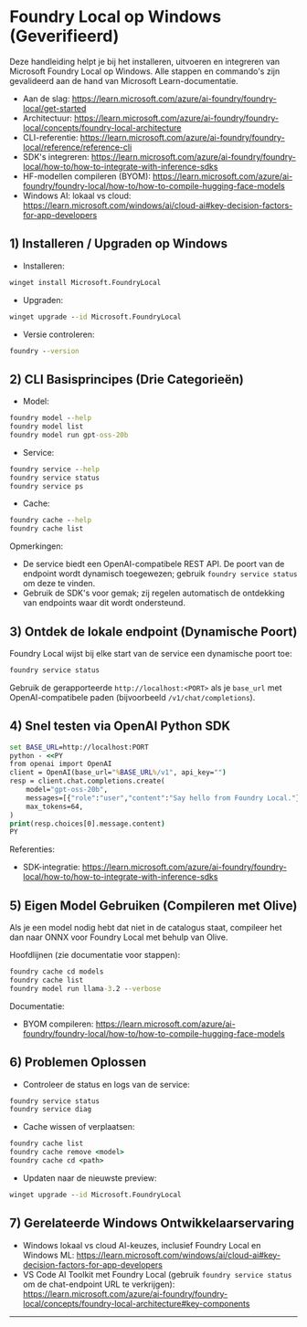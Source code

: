 <!--
CO_OP_TRANSLATOR_METADATA:
{
  "original_hash": "070a706937c5ac9feb45693b8c572d25",
  "translation_date": "2025-09-22T21:54:20+00:00",
  "source_file": "Module07/foundrylocal.md",
  "language_code": "nl"
}
-->
# Foundry Local op Windows (Geverifieerd)

Deze handleiding helpt je bij het installeren, uitvoeren en integreren van Microsoft Foundry Local op Windows. Alle stappen en commando's zijn gevalideerd aan de hand van Microsoft Learn-documentatie.

- Aan de slag: https://learn.microsoft.com/azure/ai-foundry/foundry-local/get-started
- Architectuur: https://learn.microsoft.com/azure/ai-foundry/foundry-local/concepts/foundry-local-architecture
- CLI-referentie: https://learn.microsoft.com/azure/ai-foundry/foundry-local/reference/reference-cli
- SDK's integreren: https://learn.microsoft.com/azure/ai-foundry/foundry-local/how-to/how-to-integrate-with-inference-sdks
- HF-modellen compileren (BYOM): https://learn.microsoft.com/azure/ai-foundry/foundry-local/how-to/how-to-compile-hugging-face-models
- Windows AI: lokaal vs cloud: https://learn.microsoft.com/windows/ai/cloud-ai#key-decision-factors-for-app-developers

## 1) Installeren / Upgraden op Windows

- Installeren:
```cmd
winget install Microsoft.FoundryLocal
```
- Upgraden:
```cmd
winget upgrade --id Microsoft.FoundryLocal
```
- Versie controleren:
```cmd
foundry --version
```

## 2) CLI Basisprincipes (Drie Categorieën)

- Model:
```cmd
foundry model --help
foundry model list
foundry model run gpt-oss-20b
```
- Service:
```cmd
foundry service --help
foundry service status
foundry service ps
```
- Cache:
```cmd
foundry cache --help
foundry cache list
```

Opmerkingen:
- De service biedt een OpenAI-compatibele REST API. De poort van de endpoint wordt dynamisch toegewezen; gebruik `foundry service status` om deze te vinden.
- Gebruik de SDK's voor gemak; zij regelen automatisch de ontdekking van endpoints waar dit wordt ondersteund.

## 3) Ontdek de lokale endpoint (Dynamische Poort)

Foundry Local wijst bij elke start van de service een dynamische poort toe:
```cmd
foundry service status
```
Gebruik de gerapporteerde `http://localhost:<PORT>` als je `base_url` met OpenAI-compatibele paden (bijvoorbeeld `/v1/chat/completions`).

## 4) Snel testen via OpenAI Python SDK

```cmd
set BASE_URL=http://localhost:PORT
python - <<PY
from openai import OpenAI
client = OpenAI(base_url="%BASE_URL%/v1", api_key="")
resp = client.chat.completions.create(
    model="gpt-oss-20b",
    messages=[{"role":"user","content":"Say hello from Foundry Local."}],
    max_tokens=64,
)
print(resp.choices[0].message.content)
PY
```
Referenties:
- SDK-integratie: https://learn.microsoft.com/azure/ai-foundry/foundry-local/how-to/how-to-integrate-with-inference-sdks

## 5) Eigen Model Gebruiken (Compileren met Olive)

Als je een model nodig hebt dat niet in de catalogus staat, compileer het dan naar ONNX voor Foundry Local met behulp van Olive.

Hoofdlijnen (zie documentatie voor stappen):
```cmd
foundry cache cd models
foundry cache list
foundry model run llama-3.2 --verbose
```
Documentatie:
- BYOM compileren: https://learn.microsoft.com/azure/ai-foundry/foundry-local/how-to/how-to-compile-hugging-face-models

## 6) Problemen Oplossen

- Controleer de status en logs van de service:
```cmd
foundry service status
foundry service diag
```
- Cache wissen of verplaatsen:
```cmd
foundry cache list
foundry cache remove <model>
foundry cache cd <path>
```
- Updaten naar de nieuwste preview:
```cmd
winget upgrade --id Microsoft.FoundryLocal
```

## 7) Gerelateerde Windows Ontwikkelaarservaring

- Windows lokaal vs cloud AI-keuzes, inclusief Foundry Local en Windows ML:
  https://learn.microsoft.com/windows/ai/cloud-ai#key-decision-factors-for-app-developers
- VS Code AI Toolkit met Foundry Local (gebruik `foundry service status` om de chat-endpoint URL te verkrijgen):
  https://learn.microsoft.com/azure/ai-foundry/foundry-local/concepts/foundry-local-architecture#key-components

---

